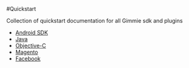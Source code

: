 #Quickstart

Collection of quickstart documentation for all Gimmie sdk and plugins

- [Android SDK](android.md)
- [Java](java.md)
- [Objective-C](objective-c.md)
- [Magento](magento.md)
- [Facebook](facebook.md)
